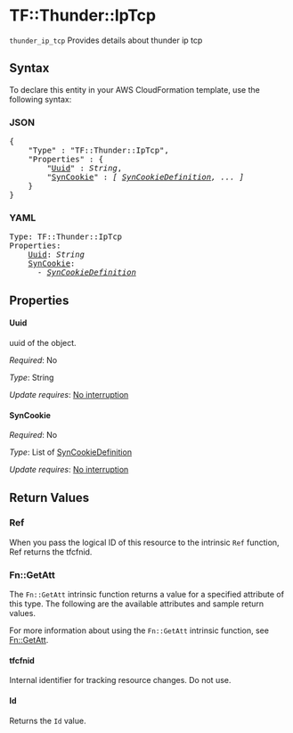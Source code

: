 # TF::Thunder::IpTcp

`thunder_ip_tcp` Provides details about thunder ip tcp

## Syntax

To declare this entity in your AWS CloudFormation template, use the following syntax:

### JSON

<pre>
{
    "Type" : "TF::Thunder::IpTcp",
    "Properties" : {
        "<a href="#uuid" title="Uuid">Uuid</a>" : <i>String</i>,
        "<a href="#syncookie" title="SynCookie">SynCookie</a>" : <i>[ <a href="syncookiedefinition.md">SynCookieDefinition</a>, ... ]</i>
    }
}
</pre>

### YAML

<pre>
Type: TF::Thunder::IpTcp
Properties:
    <a href="#uuid" title="Uuid">Uuid</a>: <i>String</i>
    <a href="#syncookie" title="SynCookie">SynCookie</a>: <i>
      - <a href="syncookiedefinition.md">SynCookieDefinition</a></i>
</pre>

## Properties

#### Uuid

uuid of the object.

_Required_: No

_Type_: String

_Update requires_: [No interruption](https://docs.aws.amazon.com/AWSCloudFormation/latest/UserGuide/using-cfn-updating-stacks-update-behaviors.html#update-no-interrupt)

#### SynCookie

_Required_: No

_Type_: List of <a href="syncookiedefinition.md">SynCookieDefinition</a>

_Update requires_: [No interruption](https://docs.aws.amazon.com/AWSCloudFormation/latest/UserGuide/using-cfn-updating-stacks-update-behaviors.html#update-no-interrupt)

## Return Values

### Ref

When you pass the logical ID of this resource to the intrinsic `Ref` function, Ref returns the tfcfnid.

### Fn::GetAtt

The `Fn::GetAtt` intrinsic function returns a value for a specified attribute of this type. The following are the available attributes and sample return values.

For more information about using the `Fn::GetAtt` intrinsic function, see [Fn::GetAtt](https://docs.aws.amazon.com/AWSCloudFormation/latest/UserGuide/intrinsic-function-reference-getatt.html).

#### tfcfnid

Internal identifier for tracking resource changes. Do not use.

#### Id

Returns the <code>Id</code> value.

